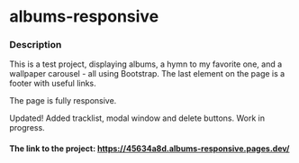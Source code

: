 # albums-responsive

### Description

This is a test project, displaying albums, a hymn to my favorite one, and a wallpaper carousel - all using Bootstrap. The last element on the page is a footer with useful
links.

The page is fully responsive.

Updated! Added tracklist, modal window and delete buttons. Work in progress.

#### The link to the project: https://45634a8d.albums-responsive.pages.dev/
